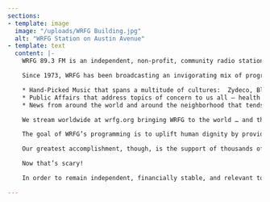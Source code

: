 ```yaml
---
sections:
- template: image
  image: "/uploads/WRFG Building.jpg"
  alt: "WRFG Station on Austin Avenue"
- template: text
  content: |-
    WRFG 89.3 FM is an independent, non-profit, community radio station in Georgia that is dedicated to providing unique programming that reflects progressive perspectives and the diversity of people, ideas, and cultural expressions that embody that spirit, WRFG is a like breath of fresh air on the radio dial.

    Since 1973, WRFG has been broadcasting an invigorating mix of programming that has made us a favorite among discerning listeners:

    * Hand-Picked Music that spans a multitude of cultures:  Zydeco, Blues, Jazz, Celtic, Folk, Caribbean, Indian, R&B, Doo-Wop, Latin, Bluegrass, Hip Hop…. and many more!
    * Public Affairs that address topics of concern to us all – health and nutrition, the environment, peace and justice, animal rights, race/gender issues, the economy, workers’ rights, poverty issues.
    * News from around the world and around the neighborhood that tends to get ignored or shortchanged in other media outlets – locally-produced shows along with national programs like Democracy Now!

    We stream worldwide at wrfg.org bringing WRFG to the world … and the world to WRFG.

    The goal of WRFG’s programming is to uplift human dignity by providing truthful, useful information, and music that touches our collective soul.

    Our greatest accomplishment, though, is the support of thousands of listeners who understand the importance of independent media.  Media consolidation means fewer and fewer companies own more and more media outlets that control what you hear, read and see, and what you don’t.

    Now that’s scary!

    In order to remain independent, financially stable, and relevant to the needs of the community, WRFG 89.3 FM relies on the continuing support of people who understand the urgent need for noncommercial, diverse, community radio. We hope you will become a donor to WRFG.  The end of the year is coming fast and you can make your 2019 tax-deductible donation at wrfg.org, or mail it to WRFG 1083 Austin Ave. NE, Atlanta, GA. 30307.

---
```


